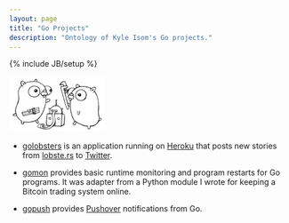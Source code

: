 ```yaml
---
layout: page
title: "Go Projects"
description: "Ontology of Kyle Isom's Go projects."
---
```

{% include JB/setup %}

![Go gophers from the Go homepage](/images/gopher/project.png)

* [golobsters](http://gokyle.github.com/golobsters/) is an application
running on [Heroku](http://www.heroku.com) that posts new stories from
[lobste.rs](https://lobste.rs) to [Twitter](https://www.twitter.com/lobsternews).

* [gomon](http://gokyle.github.com/gomon/) provides basic runtime monitoring 
and program restarts for Go programs. It was adapter from a Python module I
wrote for keeping a Bitcoin trading system online.

* [gopush](http://gokyle.github.com/gopush/) provides [Pushover](https://www.pusover.net)
notifications from Go.
